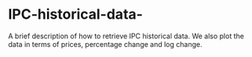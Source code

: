 # IPC-historical-data-
A brief description of how to retrieve IPC historical data. We also plot the data in terms of prices, percentage change and
log change. 
